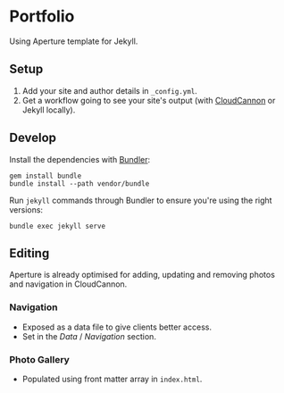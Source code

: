 # Portfolio

Using Aperture template for Jekyll.


## Setup

1. Add your site and author details in `_config.yml`.
2. Get a workflow going to see your site's output (with [CloudCannon](https://app.cloudcannon.com/) or Jekyll locally).

## Develop

Install the dependencies with [Bundler](http://bundler.io/):

    gem install bundle
    bundle install --path vendor/bundle

Run `jekyll` commands through Bundler to ensure you're using the right versions:

    bundle exec jekyll serve

## Editing

Aperture is already optimised for adding, updating and removing photos and navigation in CloudCannon.

### Navigation

* Exposed as a data file to give clients better access.
* Set in the *Data* / *Navigation* section.

### Photo Gallery

* Populated using front matter array in `index.html`.
